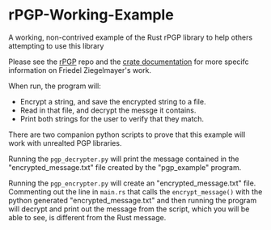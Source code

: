 # rPGP-Working-Example
A working, non-contrived example of the Rust rPGP library to help others attempting to use this library

Please see the [rPGP](https://github.com/rpgp/rpgp) repo and the [crate documentation](https://docs.rs/pgp/0.9.0/pgp/) for more specifc information on Friedel Ziegelmayer's work.

When run, the program will:
- Encrypt a string, and save the encrypted string to a file.
- Read in that file, and decrypt the messge it contains.
- Print both strings for the user to verify that they match.

There are two companion python scripts to prove that this example will work with unrealted PGP libraries.

Running the `pgp_decrypter.py` will print the message contained in the "encrypted_message.txt" file created by the "pgp_example" program.

Running the `pgp_encrypter.py` will create an "encrypted_message.txt" file. Commenting out the line in `main.rs` that calls the `encrypt_message()` with the python generated "encrypted_message.txt" and then running the program will decrypt and print out the message from the script, which you will be able to see, is different from the Rust message.
